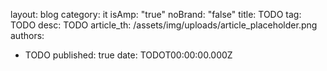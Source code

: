 



layout: blog
category: it
isAmp: "true"
noBrand: "false"
title: TODO
tag: TODO
desc: TODO
article_th: /assets/img/uploads/article_placeholder.png
authors:
  - TODO
published: true
date: TODOT00:00:00.000Z